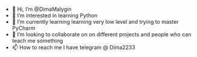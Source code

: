 - 👋 Hi, I’m @DimaMalygin
- 👀 I’m interested in learning Python
- 🌱 I’m currently learning learning very low level and trying to master PyCharm
- 💞️ I’m looking to collaborate on on different projects and people who can teach me something
- 📫 How to reach me I have telegram @ Dima2233

<!---
DimaMalygin/DimaMalygin is a ✨ special ✨ repository because its `README.md` (this file) appears on your GitHub profile.
You can click the Preview link to take a look at your changes.
--->
